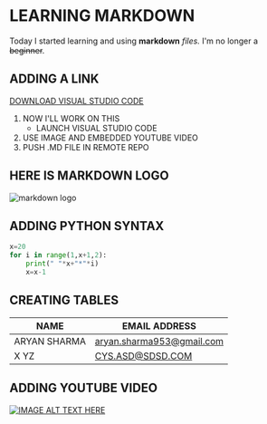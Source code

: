 # LEARNING MARKDOWN

Today I started learning and using **markdown** *files.*
I'm no longer a ~~beginner~~.

## ADDING A LINK

[DOWNLOAD VISUAL STUDIO CODE](https://code.visualstudio.com/Download "click here")

1. NOW I'LL WORK ON THIS
   * LAUNCH VISUAL STUDIO CODE
2. USE IMAGE AND EMBEDDED YOUTUBE VIDEO
3. PUSH .MD FILE IN REMOTE REPO 

## HERE IS MARKDOWN LOGO

![markdown logo](https://markdown-here.com/img/icon256.png)

## ADDING PYTHON SYNTAX
```python
x=20
for i in range(1,x+1,2):
    print(" "*x+"*"*i)
    x=x-1
```
## CREATING TABLES
| NAME      | EMAIL ADDRESS |
| ----------| ------------- |
| ARYAN SHARMA | aryan.sharma953@gmail.com |
| X YZ | CYS.ASD@SDSD.COM |

## ADDING YOUTUBE VIDEO
[![IMAGE ALT TEXT HERE](https://i.ytimg.com/vi/HUBNt18RFbo/hqdefault.jpg?sqp=-oaymwEYCKgBEF5IVfKriqkDCwgBFQAAiEIYAXAB&rs=AOn4CLDfQQLZDL0dNYwPZS68wZf2QhqAtQ)](https://www.youtube.com/watch?v=HUBNt18RFbo)


